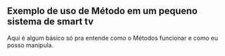 ## Exemplo de uso de Método em um pequeno sistema de smart tv

Aqui é algum básico só pra entende como o Métodos funcionar e como eu posso manipula.
